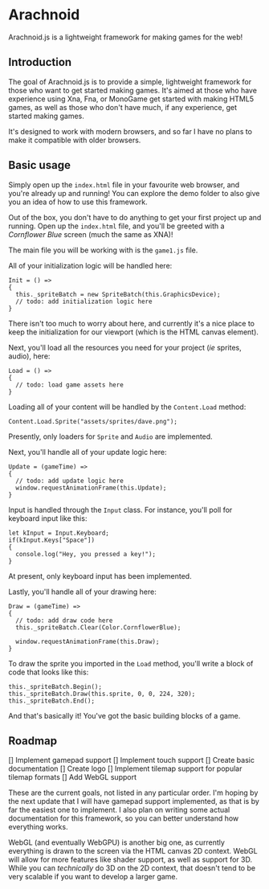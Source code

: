 # Arachnoid
Arachnoid.js is a lightweight framework for making games for the web!

## Introduction
The goal of Arachnoid.js is to provide a simple, lightweight framework for those who want to get started making games. It's aimed at those who have experience using Xna, Fna, or MonoGame get started with making HTML5 games, as well as those who don't have much, if any experience, get started making games.

It's designed to work with modern browsers, and so far I have no plans to make it compatible with older browsers.

## Basic usage
Simply open up the `index.html` file in your favourite web browser, and you're already up and running! You can explore the demo folder to also give you an idea of how to use this framework.

Out of the box, you don't have to do anything to get your first project up and running. Open up the `index.html` file, and you'll be greeted with a *Cornflower Blue* screen (much the same as XNA)!

The main file you will be working with is the `game1.js` file.

All of your initialization logic will be handled here:
```
Init = () =>
{
  this._spriteBatch = new SpriteBatch(this.GraphicsDevice);
  // todo: add initialization logic here
}
```
There isn't too much to worry about here, and currently it's a nice place to keep the initialization for our viewport (which is the HTML canvas element).

Next, you'll load all the resources you need for your project (*ie* sprites, audio), here:
```
Load = () =>
{
  // todo: load game assets here
}
```

Loading all of your content will be handled by the `Content.Load` method:
```
Content.Load.Sprite("assets/sprites/dave.png");
```
Presently, only loaders for `Sprite` and `Audio` are implemented.

Next, you'll handle all of your update logic here:
```
Update = (gameTime) =>
{
  // todo: add update logic here
  window.requestAnimationFrame(this.Update);
}
```

Input is handled through the `Input` class. For instance, you'll poll for keyboard input like this:
```
let kInput = Input.Keyboard;
if(kInput.Keys["Space"])
{
  console.log("Hey, you pressed a key!");
}
```
At present, only keyboard input has been implemented.

Lastly, you'll handle all of your drawing here:
```
Draw = (gameTime) =>
{
  // todo: add draw code here
  this._spriteBatch.Clear(Color.CornflowerBlue);
  
  window.requestAnimationFrame(this.Draw);
}
```

To draw the sprite you imported in the `Load` method, you'll write a block of code that looks like this:
```
this._spriteBatch.Begin();
this._spriteBatch.Draw(this.sprite, 0, 0, 224, 320);
this._spriteBatch.End();
```

And that's basically it! You've got the basic building blocks of a game.

## Roadmap
[] Implement gamepad support
[] Implement touch support
[] Create basic documentation
[] Create logo
[] Implement tilemap support for popular tilemap formats
[] Add WebGL support

These are the current goals, not listed in any particular order. I'm hoping by the next update that I will have gamepad support implemented, as that is by far the easiest one to implement. I also plan on writing some actual documentation for this framework, so you can better understand how everything works.

WebGL (and eventually WebGPU) is another big one, as currently everything is drawn to the screen via the HTML canvas 2D context. WebGL will allow for more features like shader support, as well as support for 3D. While you can *technically* do 3D on the 2D context, that doesn't tend to be very scalable if you want to develop a larger game.
